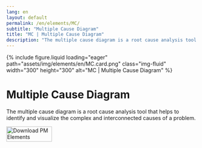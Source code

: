 ```yaml
---
lang: en
layout: default
permalink: /en/elements/MC/
subtitle: "Multiple Cause Diagram"
title: "MC | Multiple Cause Diagram"
description: "The multiple cause diagram is a root cause analysis tool that helps to identify and visualize the complex and interconnected causes of a problem."
---
```


{% include figure.liquid loading="eager" path="assets/img/elements/en/MC.card.png" class="img-fluid" width="300" height="300" alt="MC | Multiple Cause Diagram" %}

# Multiple Cause Diagram

The multiple cause diagram is a root cause analysis tool that helps to identify and visualize the complex and interconnected causes of a problem.

<a href="https://apps.apple.com/app/apple-store/id6738084498?pt=127441684&ct=website&mt=8">
  <img src="{{ "assets/img/en/appstore.png" | relative_url }}" width="120" height="40" alt="Download PM Elements">
</a>
